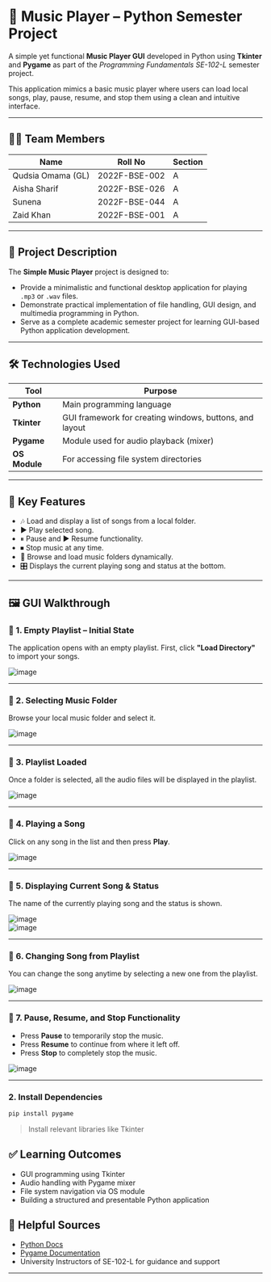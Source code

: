 # 🎵 Music Player – Python Semester Project

A simple yet functional **Music Player GUI** developed in Python using **Tkinter** and **Pygame** as part of the *Programming Fundamentals SE-102-L* semester project.

This application mimics a basic music player where users can load local songs, play, pause, resume, and stop them using a clean and intuitive interface.

---

## 👨‍💻 Team Members

| Name           | Roll No          | Section |
|----------------|------------------|---------|
| Qudsia Omama (GL)   | 2022F-BSE-002    | A       |
| Aisha Sharif   | 2022F-BSE-026    | A       |
| Sunena         | 2022F-BSE-044    | A       |
| Zaid Khan      | 2022F-BSE-001    | A       |

---

## 📌 Project Description

The **Simple Music Player** project is designed to:
- Provide a minimalistic and functional desktop application for playing `.mp3` or `.wav` files.
- Demonstrate practical implementation of file handling, GUI design, and multimedia programming in Python.
- Serve as a complete academic semester project for learning GUI-based Python application development.

---

## 🛠 Technologies Used

| Tool       | Purpose |
|------------|---------|
| **Python** | Main programming language |
| **Tkinter** | GUI framework for creating windows, buttons, and layout |
| **Pygame** | Module used for audio playback (mixer) |
| **OS Module** | For accessing file system directories |

---

## 🎯 Key Features

- 🎶 Load and display a list of songs from a local folder.
- ▶ Play selected song.
- ⏸ Pause and ▶ Resume functionality.
- ⏹ Stop music at any time.
- 📂 Browse and load music folders dynamically.
- 🎛 Displays the current playing song and status at the bottom.

---

## 🖼 GUI Walkthrough

### 🔹 1. Empty Playlist – Initial State
The application opens with an empty playlist. First, click **"Load Directory"** to import your songs.

![image](https://github.com/user-attachments/assets/bcf1fcac-90c8-4cc8-bf52-5245b7d8140b)

---

### 🔹 2. Selecting Music Folder
Browse your local music folder and select it.

![image](https://github.com/user-attachments/assets/bbbc8419-9efb-4761-88bb-50c3e7cae774)

---

### 🔹 3. Playlist Loaded
Once a folder is selected, all the audio files will be displayed in the playlist.

![image](https://github.com/user-attachments/assets/646ff271-4096-4c87-9716-e1f665babfd9)

---

### 🔹 4. Playing a Song
Click on any song in the list and then press **Play**.

![image](https://github.com/user-attachments/assets/e45e61c3-14eb-40b4-a3a7-e8861978b82a)

---

### 🔹 5. Displaying Current Song & Status
The name of the currently playing song and the status is shown.

![image](https://github.com/user-attachments/assets/02961188-c8a1-4109-b0f8-779c7f3af79b)  
![image](https://github.com/user-attachments/assets/ffe43fe3-4269-476a-8905-030ac0fffe15)

---

### 🔹 6. Changing Song from Playlist
You can change the song anytime by selecting a new one from the playlist.

![image](https://github.com/user-attachments/assets/29c98f82-7118-4564-b238-a33b06eaa754)

---

### 🔹 7. Pause, Resume, and Stop Functionality
- Press **Pause** to temporarily stop the music.
- Press **Resume** to continue from where it left off.
- Press **Stop** to completely stop the music.

![image](https://github.com/user-attachments/assets/fc3b582a-1c8f-4de7-a7a6-4afe799329bb)

---


### 2. Install Dependencies

```bash
pip install pygame
```

> Install relevant libraries like Tkinter 



## ✅ Learning Outcomes

* GUI programming using Tkinter
* Audio handling with Pygame mixer
* File system navigation via OS module
* Building a structured and presentable Python application


## 🙌 Helpful Sources

* [Python Docs](https://docs.python.org/3/)
* [Pygame Documentation](https://www.pygame.org/docs/)
* University Instructors of SE-102-L for guidance and support

---
